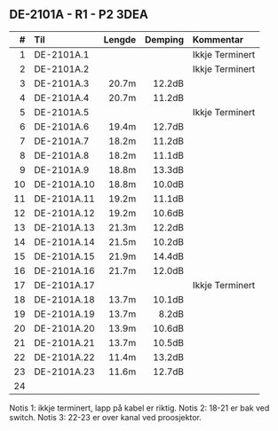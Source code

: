 ## DE-2101A - R1 - P2   3DEA

|  #  |        Til       |Lengde|Demping|Kommentar      |
|----:|:-----------------|-----:|------:|:--------------|
|    1|DE-2101A.1        |      |       |Ikkje Terminert|
|    2|DE-2101A.2        |      |       |Ikkje Terminert|
|    3|DE-2101A.3        | 20.7m| 12.2dB|               |
|    4|DE-2101A.4        | 20.7m| 11.2dB|               |
|    5|DE-2101A.5        |      |       |Ikkje Terminert|
|    6|DE-2101A.6        | 19.4m| 12.7dB|               |
|    7|DE-2101A.7        | 18.2m| 11.2dB|               |
|    8|DE-2101A.8        | 18.2m| 11.1dB|               |
|    9|DE-2101A.9        | 18.8m| 13.3dB|               |
|   10|DE-2101A.10       | 18.8m| 10.0dB|               |
|   11|DE-2101A.11       | 19.2m| 11.1dB|               |
|   12|DE-2101A.12       | 19.2m| 10.6dB|               |
|   13|DE-2101A.13       | 21.3m| 12.2dB|               |
|   14|DE-2101A.14       | 21.5m| 10.2dB|               |
|   15|DE-2101A.15       | 21.9m| 14.4dB|               |
|   16|DE-2101A.16       | 21.7m| 12.0dB|               |
|   17|DE-2101A.17       |      |       |Ikkje Terminert|
|   18|DE-2101A.18       | 13.7m| 10.1dB|               |
|   19|DE-2101A.19       | 13.7m|  8.2dB|               |
|   20|DE-2101A.20       | 13.9m| 10.6dB|               |
|   21|DE-2101A.21       | 13.7m| 10.5dB|               |
|   22|DE-2101A.22       | 11.4m| 13.2dB|               |
|   23|DE-2101A.23       | 11.6m| 12.7dB|               |
|   24|                  |      |       |               |

Notis 1: ikkje terminert, lapp på kabel er riktig.
Notis 2: 18-21 er bak ved switch.
Notis 3: 22-23 er over kanal ved proosjektor.